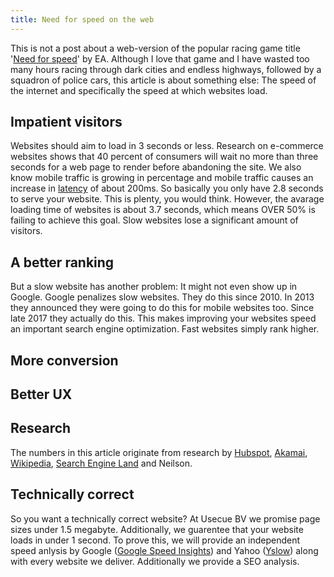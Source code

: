 ```yaml
---
title: Need for speed on the web
---
```


This is not a post about a web-version of the popular racing game title '[Need for speed]((https://en.wikipedia.org/wiki/Need_for_Speed))' by EA. Although I love that game and I have wasted too many hours racing through dark cities and endless highways, followed by a squadron of police cars, this article is about something else: The speed of the internet and specifically the speed at which websites load.

## Impatient visitors

Websites should aim to load in 3 seconds or less. Research on e-commerce websites shows that 40 percent of consumers will wait no more than three seconds for a web page to render before abandoning the site. We also know mobile traffic is growing in percentage and mobile traffic causes an increase in [latency](https://www.techopedia.com/definition/8553/network-latency) of about 200ms. So basically you only have 2.8 seconds to serve your website. This is plenty, you would think. However, the avarage loading time of websites is about 3.7 seconds, which means OVER 50% is failing to achieve this goal. Slow websites lose a significant amount of visitors.

## A better ranking

But a slow website has another problem: It might not even show up in Google. Google penalizes slow websites. They do this since 2010. In 2013 they announced they were going to do this for mobile websites too. Since late 2017 they actually do this. This makes improving your websites speed an important search engine optimization. Fast websites simply rank higher.

## More conversion

## Better UX

## Research

The numbers in this article originate from research by [Hubspot](https://research.hubspot.com/reports/does-your-website-make-the-grade), [Akamai](https://www.akamai.com/us/en/about/news/press/2009-press/akamai-reveals-2-seconds-as-the-new-threshold-of-acceptability-for-ecommerce-web-page-response-times.jsp), [Wikipedia](https://phabricator.wikimedia.org/phame/live/7/post/83/measuring_wikipedia_page_load_times/), [Search Engine Land](https://searchengineland.com/google-says-page-speed-ranking-factor-use-mobile-page-speed-mobile-sites-upcoming-months-250874) and Neilson.

## Technically correct

So you want a technically correct website? At Usecue BV we promise page sizes under 1.5 megabyte. Additionally, we guarentee that your website loads in under 1 second. To prove this, we will provide an independent speed anlysis by Google ([Google Speed Insights](https://developers.google.com/speed/pagespeed/insights/)) and Yahoo ([Yslow](http://yslow.org/)) along with every website we deliver. Additionally we provide a SEO analysis. 
